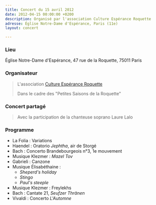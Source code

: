 ```yaml
---
title: Concert du 15 avril 2012
date: 2012-04-15 00:00:00 +0200
description: Organisé par l'association Culture Espérance Roquette
adresse: Église Notre-Dame d'Espérance, Paris (11e)
layout: concert

---
```

### Lieu

Église Notre-Dame d'Espérance, 47 rue de la Roquette, 75011 Paris

### Organisateur

> L'association [Culture Espérance Roquette](https://www.culture-nde.org "Culture Espérance Roquette")
>
> Dans le cadre des "Petites Saisons de la Roquette"

### Concert partagé

> Avec la participation de la chanteuse soprano Laure Lalo

### Programme

* La Folia : Variations
* Haendel : Oratorio _Jephtha_, air de Storgé
* Bach : Concerto Brandebourgeois n°3, 1e mouvement
* Musique Klezmer : _Mazel Tov_
* Gabrieli : Canzone
* Musique Élisabéthaine :
  * _Sheperd's holiday_
  * _Stingo_
  * _Paul's steeple_
* Musique Klezmer : Freylekhs
* Bach : Cantate 21, _Seufzer Thränen_
* Vivaldi : Concerto _L'Automne_